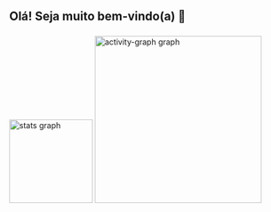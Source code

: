 ## Olá! Seja muito bem-vindo(a) 👋


###

<div align="left">
  <img src="https://github-readme-stats.vercel.app/api?username=RenatoOliveiraCosta&hide_title=false&hide_rank=false&show_icons=true&include_all_commits=true&count_private=true&disable_animations=false&theme=gruvbox_light&locale=en&hide_border=false&order=1" height="150" alt="stats graph"  />
  <img src="https://github-readme-activity-graph.vercel.app/graph?username=RenatoOliveiraCosta&radius=16&theme=gruvbox&area=true&order=5" height="300" alt="activity-graph graph"  />
</div>

###
